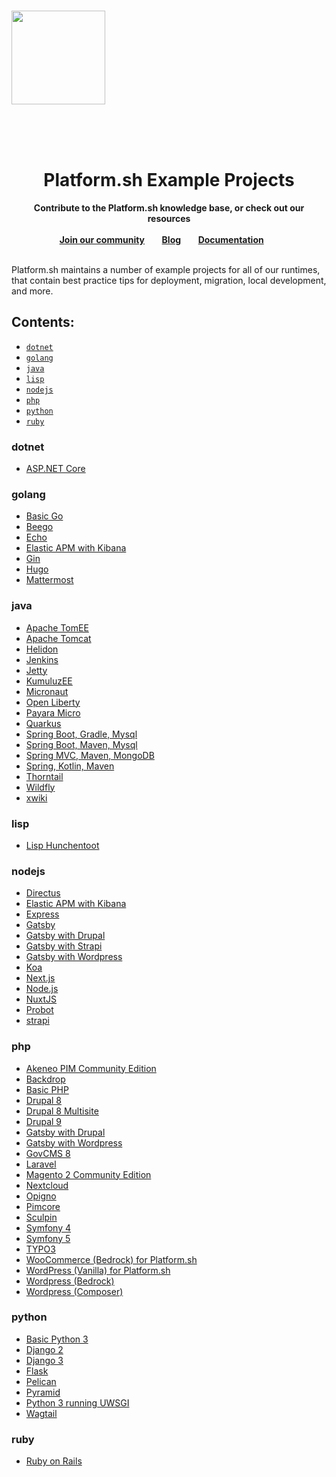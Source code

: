 
<br />
<p align="left">
    <a href="https://platform.sh">
        <img src="https://platform.sh/logos/redesign/Platformsh_logo_black.svg" width="150px">
    </a>
</p>
<br /><br />
<br />
<h1 align="center">Platform.sh Example Projects</h1>

<p align="center">
    <strong>Contribute to the Platform.sh knowledge base, or check out our resources</strong>
    <br />
    <br />
    <a href="https://community.platform.sh"><strong>Join our community</strong></a>&nbsp&nbsp&nbsp&nbsp&nbsp&nbsp
    <a href="https://platform.sh/blog"><strong>Blog</strong></a>&nbsp&nbsp&nbsp&nbsp&nbsp&nbsp
    <a href="https://docs.platform.sh"><strong>Documentation</strong></a>&nbsp&nbsp&nbsp&nbsp&nbsp&nbsp
    <br /><br />
</p>

Platform.sh maintains a number of example projects for all of our runtimes, that contain best practice tips for deployment, migration, local development, and more.

## Contents:

* [`dotnet`](#dotnet)
* [`golang`](#golang)
* [`java`](#java)
* [`lisp`](#lisp)
* [`nodejs`](#nodejs)
* [`php`](#php)
* [`python`](#python)
* [`ruby`](#ruby)

### dotnet

* [ASP.NET Core](https://github.com/platformsh-templates/aspnet-core)

### golang

* [Basic Go](https://github.com/platformsh-templates/golang)
* [Beego](https://github.com/platformsh-templates/beego)
* [Echo](https://github.com/platformsh-templates/echo)
* [Elastic APM with Kibana](https://github.com/platformsh-templates/elastic-apm)
* [Gin](https://github.com/platformsh-templates/gin)
* [Hugo](https://github.com/platformsh-templates/hugo)
* [Mattermost](https://github.com/platformsh-templates/mattermost)

### java

* [Apache TomEE](https://github.com/platformsh-templates/microprofile-tomee)
* [Apache Tomcat](https://github.com/platformsh-templates/tomcat)
* [Helidon](https://github.com/platformsh-templates/microprofile-helidon)
* [Jenkins](https://github.com/platformsh-templates/jenkins)
* [Jetty](https://github.com/platformsh-templates/jetty)
* [KumuluzEE](https://github.com/platformsh-templates/microprofile-kumuluzee)
* [Micronaut](https://github.com/platformsh-templates/micronaut)
* [Open Liberty](https://github.com/platformsh-templates/microprofile-openliberty)
* [Payara Micro](https://github.com/platformsh-templates/microprofile-payara)
* [Quarkus](https://github.com/platformsh-templates/quarkus)
* [Spring Boot, Gradle, Mysql](https://github.com/platformsh-templates/spring-boot-gradle-mysql)
* [Spring Boot, Maven, Mysql](https://github.com/platformsh-templates/spring-boot-maven-mysql)
* [Spring MVC, Maven, MongoDB](https://github.com/platformsh-templates/spring-mvc-maven-mongodb)
* [Spring, Kotlin, Maven](https://github.com/platformsh-templates/spring-kotlin)
* [Thorntail](https://github.com/platformsh-templates/microprofile-thorntail)
* [Wildfly](https://github.com/platformsh-templates/microprofile-wildfly)
* [xwiki](https://github.com/platformsh-templates/xwiki)

### lisp

* [Lisp Hunchentoot](https://github.com/platformsh-templates/lisp)

### nodejs

* [Directus](https://github.com/platformsh-templates/directus)
* [Elastic APM with Kibana](https://github.com/platformsh-templates/elastic-apm)
* [Express](https://github.com/platformsh-templates/express)
* [Gatsby](https://github.com/platformsh-templates/gatsby)
* [Gatsby with Drupal](https://github.com/platformsh-templates/gatsby-drupal)
* [Gatsby with Strapi](https://github.com/platformsh-templates/gatsby-strapi)
* [Gatsby with Wordpress](https://github.com/platformsh-templates/gatsby-wordpress)
* [Koa](https://github.com/platformsh-templates/koa)
* [Next.js](https://github.com/platformsh-templates/nextjs)
* [Node.js](https://github.com/platformsh-templates/nodejs)
* [NuxtJS](https://github.com/platformsh-templates/nuxtjs)
* [Probot](https://github.com/platformsh-templates/probot)
* [strapi](https://github.com/platformsh-templates/strapi)

### php

* [Akeneo PIM Community Edition](https://github.com/platformsh-templates/akeneo)
* [Backdrop](https://github.com/platformsh-templates/backdrop)
* [Basic PHP](https://github.com/platformsh-templates/php)
* [Drupal 8](https://github.com/platformsh-templates/drupal8)
* [Drupal 8 Multisite](https://github.com/platformsh-templates/drupal8-multisite)
* [Drupal 9](https://github.com/platformsh-templates/drupal9)
* [Gatsby with Drupal](https://github.com/platformsh-templates/gatsby-drupal)
* [Gatsby with Wordpress](https://github.com/platformsh-templates/gatsby-wordpress)
* [GovCMS 8](https://github.com/platformsh-templates/drupal8-govcms8)
* [Laravel](https://github.com/platformsh-templates/laravel)
* [Magento 2 Community Edition](https://github.com/platformsh-templates/magento2ce)
* [Nextcloud](https://github.com/platformsh-templates/nextcloud)
* [Opigno](https://github.com/platformsh-templates/drupal8-opigno)
* [Pimcore](https://github.com/platformsh-templates/pimcore)
* [Sculpin](https://github.com/platformsh-templates/sculpin)
* [Symfony 4](https://github.com/platformsh-templates/symfony4)
* [Symfony 5](https://github.com/platformsh-templates/symfony5)
* [TYPO3](https://github.com/platformsh-templates/typo3)
* [WooCommerce (Bedrock) for Platform.sh](https://github.com/platformsh-templates/wordpress-woocommerce)
* [WordPress (Vanilla) for Platform.sh](https://github.com/platformsh-templates/wordpress-vanilla)
* [Wordpress (Bedrock)](https://github.com/platformsh-templates/wordpress-bedrock)
* [Wordpress (Composer)](https://github.com/platformsh-templates/wordpress-composer)

### python

* [Basic Python 3](https://github.com/platformsh-templates/python3)
* [Django 2](https://github.com/platformsh-templates/django2)
* [Django 3](https://github.com/platformsh-templates/django3)
* [Flask](https://github.com/platformsh-templates/flask)
* [Pelican](https://github.com/platformsh-templates/pelican)
* [Pyramid](https://github.com/platformsh-templates/pyramid)
* [Python 3 running UWSGI](https://github.com/platformsh-templates/python3-uwsgi)
* [Wagtail](https://github.com/platformsh-templates/wagtail)

### ruby

* [Ruby on Rails](https://github.com/platformsh-templates/rails)
